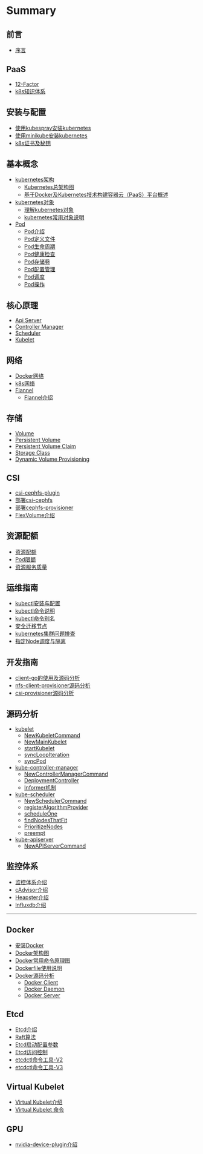 # Summary

## 前言

* [序言](README.md)

## PaaS

* [12-Factor](paas/12-factor.md)
* [k8s知识体系](paas/k8s.md)
  
## 安装与配置

* [使用kubespray安装kubernetes](setup/install-k8s-by-kubespray.md)
* [使用minikube安装kubernetes](setup/install-k8s-by-minikube.md)
* [k8s证书及秘钥](setup/k8s-cert.md)

## 基本概念

* [kubernetes架构]()
    * [Kubernetes总架构图](concepts/architecture/kubernetes-architecture.md)
    * [基于Docker及Kubernetes技术构建容器云（PaaS）平台概述](concepts/architecture/paas-based-on-docker-and-kubernetes.md)
* [kubernetes对象]()
    * [理解kubernetes对象](concepts/object/understanding-kubernetes-objects.md)
    * [kubernetes常用对象说明](concepts/object/kubernetes-basic-concepts.md)
* [Pod]()
    * [Pod介绍](concepts/pod/pod.md)
    * [Pod定义文件](concepts/pod/pod-definition.md)
    * [Pod生命周期](concepts/pod/pod-lifecycle.md)
    * [Pod健康检查](concepts/pod/pod-probe.md)
    * [Pod存储卷](concepts/pod/pod-volume.md)
    * [Pod配置管理](concepts/pod/pod-configmap.md)
    * [Pod调度](concepts/pod/pod-scheduler.md)
    * [Pod操作](concepts/pod/pod-operation.md)

## 核心原理

 * [Api Server](principle/kubernetes-core-principle-api-server.md)
 * [Controller Manager](principle/kubernetes-core-principle-controller-manager.md)
 * [Scheduler](principle/kubernetes-core-principle-scheduler.md)
 * [Kubelet](principle/kubernetes-core-principle-kubelet.md)

## 网络

* [Docker网络](network/docker-network.md)
* [k8s网络](network/kubernetes-network.md)
* [Flannel]()
    * [Flannel介绍](network/flannel/flannel-introduction.md)

## 存储

* [Volume](storage/volume.md)
* [Persistent Volume](storage/persistent-volume.md)
* [Persistent Volume Claim](storage/persistent-volume-claim.md)   
* [Storage Class](storage/storage-class.md)
* [Dynamic Volume Provisioning](storage/dynamic-provisioning.md)

## CSI

* [csi-cephfs-plugin](csi/ceph/csi-cephfs-plugin.md)
* [部署csi-cephfs](csi/ceph/deploy-csi-cephfs.md)
* [部署cephfs-provisioner](csi/provisioner/cephfs-provisioner.md)
* [FlexVolume介绍](csi/flexvolume.md)

## 资源配额

* [资源配额](resource/resource-quota.md)
* [Pod限额](resource/limit-range.md)
* [资源服务质量](resource/quality-of-service.md)   

## 运维指南

* [kubectl安装与配置](operation/install-kubectl.md)
* [kubectl命令说明](operation/kubectl-commands.md)
* [kubectl命令别名](operation/kubectl-alias.md)
* [安全迁移节点](operation/safely-drain-node.md)
* [kubernetes集群问题排查](operation/kubernetes-troubleshooting.md)
* [指定Node调度与隔离](operation/nodeselector-and-taint.md)

## 开发指南

* [client-go的使用及源码分析](develop/client-go.md)
* [nfs-client-provisioner源码分析](develop/nfs-client-provisioner.md)
* [csi-provisioner源码分析](develop/csi-provisioner.md)

## 源码分析

* [kubelet]()
    * [NewKubeletCommand](code-analysis/kubelet/NewKubeletCommand.md)
    * [NewMainKubelet](code-analysis/kubelet/NewMainKubelet.md)
    * [startKubelet](code-analysis/kubelet/startKubelet.md)
    * [syncLoopIteration](code-analysis/kubelet/syncLoopIteration.md)
    * [syncPod](code-analysis/kubelet/syncPod.md)
* [kube-controller-manager]()
    * [NewControllerManagerCommand](code-analysis/kube-controller-manager/NewControllerManagerCommand.md)
    * [DeploymentController](code-analysis/kube-controller-manager/deployment-controller.md)
    * [Informer机制](code-analysis/kube-controller-manager/sharedIndexInformer.md)
* [kube-scheduler]()
    * [NewSchedulerCommand](code-analysis/kube-scheduler/NewSchedulerCommand.md)
    * [registerAlgorithmProvider](code-analysis/kube-scheduler/registerAlgorithmProvider.md)
    * [scheduleOne](code-analysis/kube-scheduler/scheduleOne.md)
    * [findNodesThatFit](code-analysis/kube-scheduler/findNodesThatFit.md)
    * [PrioritizeNodes](code-analysis/kube-scheduler/PrioritizeNodes.md)
    * [preempt](code-analysis/kube-scheduler/preempt.md)
* [kube-apiserver]()
    * [NewAPIServerCommand](code-analysis/kube-apiserver/NewAPIServerCommand.md)

## 监控体系

* [监控体系介绍](monitor/kubernetes-cluster-monitoring.md)
* [cAdvisor介绍](monitor/cadvisor-introduction.md)
* [Heapster介绍](monitor/heapster-introduction.md)
* [Influxdb介绍](monitor/influxdb-introduction.md)


----


## Docker

* [安装Docker](docker/install-docker.md)
* [Docker架构图](docker/docker-architecture.md)
* [Docker常用命令原理图](docker/docker-commands-principle.md)
* [Dockerfile使用说明](docker/dockerfile-usage.md)
* [Docker源码分析]()
    * [Docker Client](docker/code-analysis/code-analysis-of-docker-client.md) 
    * [Docker Daemon](docker/code-analysis/code-analysis-of-docker-daemon.md) 
    * [Docker Server](docker/code-analysis/code-analysis-of-docker-server.md) 

## Etcd

* [Etcd介绍](etcd/etcd-introduction.md)
* [Raft算法](etcd/raft.md)
* [Etcd启动配置参数](etcd/etcd-setup-flags.md)
* [Etcd访问控制](etcd/etcd-auth-and-security.md)
* [etcdctl命令工具-V2](etcd/etcdctl-v2.md)
* [etcdctl命令工具-V3](etcd/etcdctl-v3.md)

## Virtual Kubelet

* [Virtual Kubelet介绍](virtual-kubelet/virtual-kubelet.md)
* [Virtual Kubelet 命令](virtual-kubelet/virtual-kubelet-cmd.md)

## GPU

* [nvidia-device-plugin介绍](gpu/nvidia-device-plugin.md)
